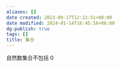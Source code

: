 ```yaml
---
aliases: []
date created: 2023-09-17T12:13:51+08:00
date modified: 2024-01-14T16:45:16+08:00
dg-publish: true
tags: []
title: 集合
---
```


自然数集合不包括 0